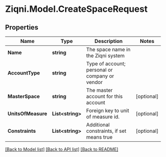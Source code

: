 
# Ziqni.Model.CreateSpaceRequest

## Properties

Name | Type | Description | Notes
------------ | ------------- | ------------- | -------------
**Name** | **string** | The space name in the Ziqni system | 
**AccountType** | **string** | Type of account; personal or company or vendor | 
**MasterSpace** | **string** | The master account for this account | [optional] 
**UnitsOfMeasure** | **List&lt;string&gt;** | Foreign key to unit of measure id. | [optional] 
**Constraints** | **List&lt;string&gt;** | Additional constraints, if set means true | [optional] 

[[Back to Model list]](../README.md#documentation-for-models)
[[Back to API list]](../README.md#documentation-for-api-endpoints)
[[Back to README]](../README.md)

